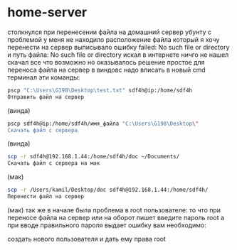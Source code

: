 # home-server
столкнулся при перенесении файла на домашний сервер убунту с проблемой у меня не находило расположение файла 
который я хочу перенести на сервер выписывало ошибку 
failed: No such file or directory 
и 
путь файла: No such file or directory
искал в интернете ничго не нашел скачал все что возможно но оказывалось решение простое 
для переноса файла на сервер в виндовс надо вписать в новый cmd терминал эти команды:

```bash
pscp "C:\Users\G198\Desktop\test.txt" sdf4h@ip:/home/sdf4h
Отправить файл на сервер 
```
(винда)
```bash
pscp sdf4h@ip:/home/sdf4h/имя_файла "C:\Users\G198\Desktop\"
Скачать файл с сервера 
```
(винда)
```bash
scp -r sdf4h@192.168.1.44:/home/sdf4h/doc ~/Documents/
Скачать файл с сервера на мак 
```
(мак)
```bash
scp -r /Users/kamil/Desktop/doc sdf4h@192.168.1.44:/home/sdf4h/
Перенести файл на сервер 
```
(мак)
так же в начале была проблема в root пользователе:
то что при переносе файла на сервер или на оборот пишет введите пароль root
а при вводе правильного пароля выдает ошибку 
вам необходимо:

создать нового пользователя и дать ему права root
